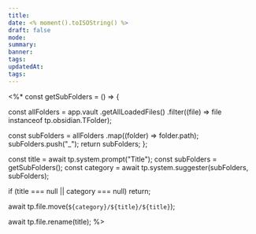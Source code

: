 ```yaml
---
title: 
date: <% moment().toISOString() %>
draft: false
mode: 
summary: 
banner: 
tags: 
updatedAt: 
tags:
---
```

<%*
const getSubFolders = () => {

const allFolders = app.vault
.getAllLoadedFiles()
.filter((file) => file instanceof tp.obsidian.TFolder);

const subFolders = allFolders
.map((folder) => folder.path);
    subFolders.push("_");
    return subFolders;
};

const title = await tp.system.prompt("Title");
const subFolders = getSubFolders();
const category = await tp.system.suggester(subFolders, subFolders);

if (title === null || category === null) return;

await tp.file.move(`${category}/${title}/${title}`);

await tp.file.rename(title);
%>